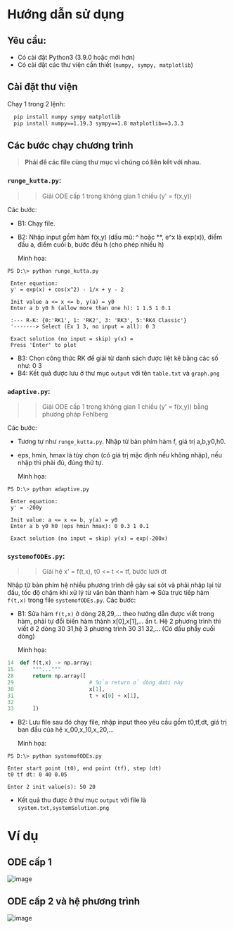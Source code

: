 # **Hướng dẫn sử dụng**

## Yêu cầu:

 - Có cài đặt Python3 (3.9.0 hoặc mới hơn)
 - Có cài đặt các thư viện cần thiết (`numpy, sympy, matplotlib`)
  
## Cài đặt thư viện

Chạy 1 trong 2 lệnh:

```bash
  pip install numpy sympy matplotlib
  pip install numpy==1.19.3 sympy==1.8 matplotlib==3.3.3
```

## Các bước chạy chương trình

> **Phải để các file cùng thư mục vì chúng có liên kết với nhau.**

### `runge_kutta.py`:

>>  Giải ODE cấp 1 trong không gian 1 chiều (y' = f(x,y))

Các bước:
  - B1: Chạy file.
  - B2: Nhập input gồm hàm f(x,y) (dấu mũ: ^ hoặc **, e^x là exp(x)), điểm đầu a, điểm cuối b, bước đều h (cho phép nhiều h)

    Minh họa:
```
PS D:\> python runge_kutta.py

 Enter equation:
 y' = exp(x) + cos(x^2) - 1/x + y - 2

 Init value a <= x <= b, y(a) = y0
 Enter a b y0 h (allow more than one h): 1 1.5 1 0.1

 :--- R-K: {0:'RK1', 1: 'RK2', 3: 'RK3', 5:'RK4 Classic'}
 '-------> Select (Ex 1 3, no input = all): 0 3

 Exact solution (no input = skip) y(x) = 
 Press 'Enter' to plot
```

  - B3: Chọn công thức RK để giải từ danh sách được liệt kê bằng các số như: 0 3
  - B4: Kết quả được lưu ở thư mục `output` với tên `table.txt` và `graph.png`


### `adaptive.py`:

>>  Giải ODE cấp 1 trong không gian 1 chiều (y' = f(x,y)) bằng phương pháp Fehlberg

Các bước:
  - Tương tự như `runge_kutta.py`. Nhập từ bàn phím hàm f, giá trị a,b,y0,h0.
  - eps, hmin, hmax là tùy chọn (có giá trị mặc định nếu không nhập), nếu nhập thì phải đủ, đúng thứ tự.

    Minh họa:
```
PS D:\> python adaptive.py

 Enter equation:
 y' = -200y

 Init value: a <= x <= b, y(a) = y0
 Enter a b y0 h0 (eps hmin hmax): 0 0.3 1 0.1

 Exact solution (no input = skip) y(x) = exp(-200x)
```

### `systemofODEs.py`:

>>  Giải hệ x' = f(t,x), t0 <= t <= tf, bước lưới dt
  
  Nhập từ bàn phím hệ nhiều phương trình dễ gây sai sót và phải nhập lại từ đầu, tốc độ chậm khi xử lý từ văn bản thành hàm
  => Sửa trực tiếp hàm `f(t,x)` trong file `systemofODEs.py`.
Các bước:
  - B1: Sửa hàm `f(t,x)` ở dòng 28,29,... theo hướng dẫn được viết trong hàm, phải tự đổi biến hàm thành x[0],x[1],... ẩn t.
    Hệ 2 phương trình thì viết ở 2 dòng 30 31,hệ 3 phương trình 30 31 32,... (Có dấu phẩy cuối dòng)

    Minh họa:
```py
14  def f(t,x) -> np.array:
15      """..."""
28      return np.array([
29                        # Sửa return ở dòng dưới này
30                        x[1],
31                        t + x[0] + x[1],
32
33      ])
```

  - B2: Lưu file sau đó chạy file, nhập input theo yêu cầu gồm t0,tf,dt, giá trị ban đầu của hệ x_00,x_10,x_20,...

    Minh họa:
```
PS D:\> python systemofODEs.py

Enter start point (t0), end point (tf), step (dt)
t0 tf dt: 0 40 0.05

Enter 2 init value(s): 50 20 
```

  - Kết quả thu được ở thư mục `output` với file là `system.txt,systemSolution.png`

# Ví dụ

## ODE cấp 1

![image](https://user-images.githubusercontent.com/89454092/150267139-77bfb540-c1f3-4318-8808-6ea5ff8c14b8.png)

## ODE cấp 2 và hệ phương trình

![image](https://user-images.githubusercontent.com/89454092/150267169-fb3ef2dd-730b-420e-815f-dd5965465d46.png)
